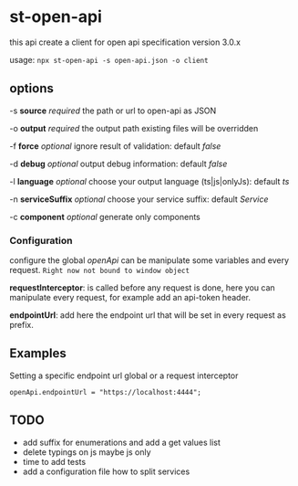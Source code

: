 # st-open-api

this api create a client for open api specification version 3.0.x

usage:
`npx st-open-api -s open-api.json -o client`

## options
-s **source** _required_ the path or url to open-api as JSON

-o **output** _required_ the output path existing files will be overridden

-f **force** _optional_  ignore result of validation: default _false_

-d **debug** _optional_  output debug information: default _false_

-l **language** _optional_ choose your output language (ts|js|onlyJs): default _ts_

-n **serviceSuffix** _optional_ choose your service suffix: default _Service_

-c **component** _optional_ generate only components

### Configuration

configure the global _openApi_ can be manipulate some variables and every request.
`Right now not bound to window object`
 
**requestInterceptor**: is called before any request is done, here you can manipulate every request, for example add an api-token header.
 
**endpointUrl**: add here the endpoint url that will be set in every request as prefix.

## Examples

Setting a specific endpoint url global or a request interceptor

`openApi.endpointUrl = "https://localhost:4444";`

## TODO
- add suffix for enumerations and add a get values list 
- delete typings on js maybe js only 
- time to add tests
- add a configuration file how to split services

